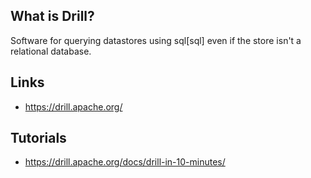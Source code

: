 ## What is Drill?
Software for querying datastores using sql[sql] even if the store isn't a relational database.

## Links
- https://drill.apache.org/

## Tutorials
- https://drill.apache.org/docs/drill-in-10-minutes/

<!-- Embedded links -->
<!-- [1]: https://github.com/nchristie/tech_notes/blob/master/x/xxx.md -->
